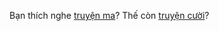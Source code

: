 ﻿Bạn thích nghe [truyện ma](https://www.youtube.com/watch?v=0dfWjEKXpZk)?
Thế còn [truyện cười](https://www.youtube.com/watch?v=3r_-ZLZCxQs)?